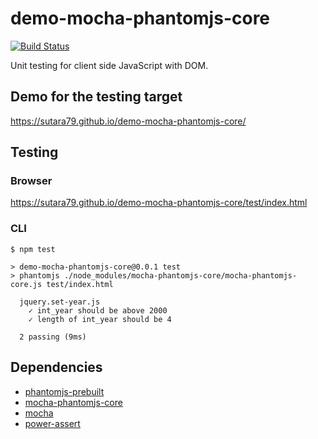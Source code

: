 # demo-mocha-phantomjs-core

[![Build Status](https://travis-ci.org/sutara79/demo-mocha-phantomjs-core.svg?branch=master)](https://travis-ci.org/sutara79/demo-mocha-phantomjs-core)

Unit testing for client side JavaScript with DOM.

## Demo for the testing target
https://sutara79.github.io/demo-mocha-phantomjs-core/

## Testing
### Browser
https://sutara79.github.io/demo-mocha-phantomjs-core/test/index.html

### CLI
```
$ npm test

> demo-mocha-phantomjs-core@0.0.1 test
> phantomjs ./node_modules/mocha-phantomjs-core/mocha-phantomjs-core.js test/index.html

  jquery.set-year.js
    ✓ int_year should be above 2000
    ✓ length of int_year should be 4

  2 passing (9ms)
```

## Dependencies
- [phantomjs-prebuilt](https://github.com/Medium/phantomjs)
- [mocha-phantomjs-core](https://github.com/nathanboktae/mocha-phantomjs-core)
- [mocha](https://github.com/mochajs/mocha)
- [power-assert](https://github.com/power-assert-js/power-assert)